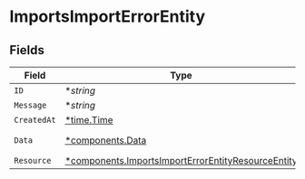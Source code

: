 # ImportsImportErrorEntity


## Fields

| Field                                                                                                                   | Type                                                                                                                    | Required                                                                                                                | Description                                                                                                             |
| ----------------------------------------------------------------------------------------------------------------------- | ----------------------------------------------------------------------------------------------------------------------- | ----------------------------------------------------------------------------------------------------------------------- | ----------------------------------------------------------------------------------------------------------------------- |
| `ID`                                                                                                                    | **string*                                                                                                               | :heavy_minus_sign:                                                                                                      | N/A                                                                                                                     |
| `Message`                                                                                                               | **string*                                                                                                               | :heavy_minus_sign:                                                                                                      | N/A                                                                                                                     |
| `CreatedAt`                                                                                                             | [*time.Time](https://pkg.go.dev/time#Time)                                                                              | :heavy_minus_sign:                                                                                                      | N/A                                                                                                                     |
| `Data`                                                                                                                  | [*components.Data](../../models/components/data.md)                                                                     | :heavy_minus_sign:                                                                                                      | Additional error data                                                                                                   |
| `Resource`                                                                                                              | [*components.ImportsImportErrorEntityResourceEntity](../../models/components/importsimporterrorentityresourceentity.md) | :heavy_minus_sign:                                                                                                      | N/A                                                                                                                     |
